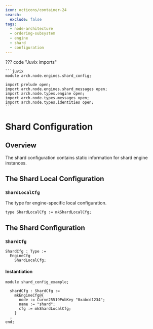 ```yaml
---
icon: octicons/container-24
search:
  exclude: false
tags:
  - node-architecture
  - ordering-subsystem
  - engine
  - shard
  - configuration
---
```


??? code "Juvix imports"

    ```juvix
    module arch.node.engines.shard_config;

    import prelude open;
    import arch.node.engines.shard_messages open;
    import arch.node.types.engine open;
    import arch.node.types.messages open;
    import arch.node.types.identities open;
    ```

# Shard Configuration

## Overview

The shard configuration contains static information for shard engine instances.

## The Shard Local Configuration

### `ShardLocalCfg`

The type for engine-specific local configuration.

<!-- --8<-- [start:ShardLocalCfg] -->
```juvix
type ShardLocalCfg := mkShardLocalCfg;
```
<!-- --8<-- [end:ShardLocalCfg] -->

## The Shard Configuration

### `ShardCfg`

<!-- --8<-- [start:ShardCfg] -->
```juvix
ShardCfg : Type :=
  EngineCfg
    ShardLocalCfg;
```
<!-- --8<-- [end:ShardCfg] -->

#### Instantiation

<!-- --8<-- [start:shardCfg] -->
```juvix extract-module-statements
module shard_config_example;

  shardCfg : ShardCfg :=
    mkEngineCfg@{
      node := Curve25519PubKey "0xabcd1234";
      name := "shard";
      cfg := mkShardLocalCfg;
    }
  ;
end;
```
<!-- --8<-- [end:shardCfg] -->
